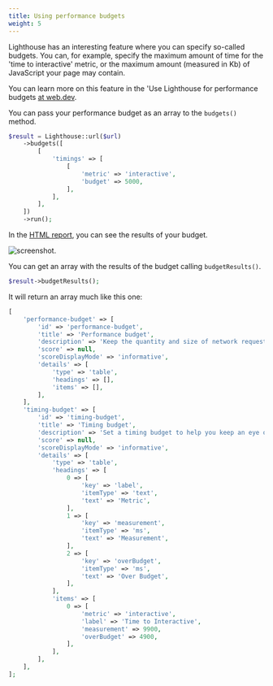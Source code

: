 ```yaml
---
title: Using performance budgets
weight: 5
---
```


Lighthouse has an interesting feature where you can specify so-called budgets. You can, for example, specify the maximum amount of time for the 'time to interactive' metric, or the maximum amount (measured in Kb) of JavaScript your page may contain.

You can learn more on this feature in the 'Use Lighthouse for performance
budgets [at web.dev](https://web.dev/use-lighthouse-for-performance-budgets/).

You can pass your performance budget as an array to the `budgets()` method.

```php
$result = Lighthouse::url($url)
    ->budgets([
        [
            'timings' => [
                [
                    'metric' => 'interactive',
                    'budget' => 5000,
                ],
            ],
        ],
    ])
    ->run();
```

In the [HTML report](/docs/lighthouse-php/v2/usage/saving-an-html-report), you can see the results of your budget.

![screenshot](https://spatie.be/docs/lighthouse-php/v2/images/budget.jpg).

You can get an array with the results of the budget calling `budgetResults()`.

```php
$result->budgetResults();
```

It will return an array much like this one:

```php
[
    'performance-budget' => [
        'id' => 'performance-budget',
        'title' => 'Performance budget',
        'description' => 'Keep the quantity and size of network requests under the targets set by the provided performance budget. [Learn more](https://developers.google.com/web/tools/lighthouse/audits/budgets).',
        'score' => null,
        'scoreDisplayMode' => 'informative',
        'details' => [
            'type' => 'table',
            'headings' => [],
            'items' => [],
        ],
    ],
    'timing-budget' => [
        'id' => 'timing-budget',
        'title' => 'Timing budget',
        'description' => 'Set a timing budget to help you keep an eye on the performance of your site. Performant sites load fast and respond to user input events quickly. [Learn more](https://developers.google.com/web/tools/lighthouse/audits/budgets).',
        'score' => null,
        'scoreDisplayMode' => 'informative',
        'details' => [
            'type' => 'table',
            'headings' => [
                0 => [
                    'key' => 'label',
                    'itemType' => 'text',
                    'text' => 'Metric',
                ],
                1 => [
                    'key' => 'measurement',
                    'itemType' => 'ms',
                    'text' => 'Measurement',
                ],
                2 => [
                    'key' => 'overBudget',
                    'itemType' => 'ms',
                    'text' => 'Over Budget',
                ],
            ],
            'items' => [
                0 => [
                    'metric' => 'interactive',
                    'label' => 'Time to Interactive',
                    'measurement' => 9900,
                    'overBudget' => 4900,
                ],
            ],
        ],
    ],
];
```
